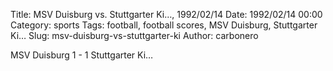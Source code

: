 Title: MSV Duisburg vs. Stuttgarter Ki…, 1992/02/14
Date: 1992/02/14 00:00
Category: sports
Tags: football, football scores, MSV Duisburg, Stuttgarter Ki…
Slug: msv-duisburg-vs-stuttgarter-ki
Author: carbonero


MSV Duisburg 1 - 1 Stuttgarter Ki…
